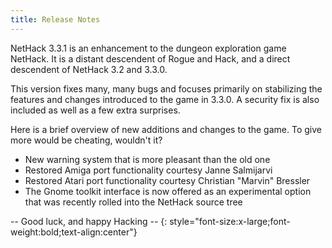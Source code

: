 ```yaml
---
title: Release Notes
---
```

NetHack 3.3.1 is an enhancement to the dungeon exploration game NetHack.  It is a distant descendent of Rogue and Hack, and a direct descendent of NetHack 3.2 and 3.3.0.

This version fixes many, many bugs and focuses primarily on stabilizing the features and changes introduced to the game in 3.3.0.  A security fix is also included as well as a few extra surprises.

Here is a brief overview of new additions and changes to the game.  To give more would be cheating, wouldn't it?

* New warning system that is more pleasant than the old one
* Restored Amiga port functionality courtesy Janne Salmijarvi
* Restored Atari port functionality courtesy Christian "Marvin" Bressler
* The Gnome toolkit interface is now offered as an experimental option that was recently rolled into the NetHack source tree

-- Good luck, and happy Hacking --
{: style="font-size:x-large;font-weight:bold;text-align:center"}

